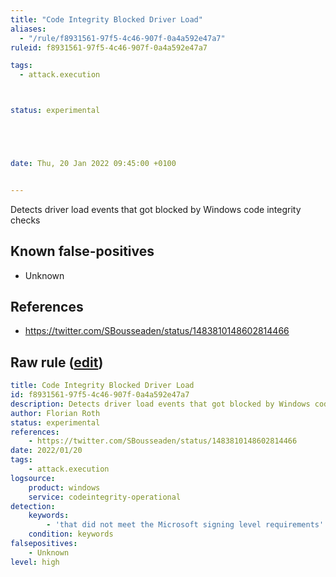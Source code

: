 ```yaml
---
title: "Code Integrity Blocked Driver Load"
aliases:
  - "/rule/f8931561-97f5-4c46-907f-0a4a592e47a7"
ruleid: f8931561-97f5-4c46-907f-0a4a592e47a7

tags:
  - attack.execution



status: experimental





date: Thu, 20 Jan 2022 09:45:00 +0100


---
```


Detects driver load events that got blocked by Windows code integrity checks

<!--more-->


## Known false-positives

* Unknown



## References

* https://twitter.com/SBousseaden/status/1483810148602814466


## Raw rule ([edit](https://github.com/SigmaHQ/sigma/edit/master/rules/windows/builtin/code_integrity/win_codeintegrity_failed_driver_load.yml))
```yaml
title: Code Integrity Blocked Driver Load
id: f8931561-97f5-4c46-907f-0a4a592e47a7
description: Detects driver load events that got blocked by Windows code integrity checks
author: Florian Roth
status: experimental
references:
    - https://twitter.com/SBousseaden/status/1483810148602814466
date: 2022/01/20
tags:
    - attack.execution
logsource:
    product: windows
    service: codeintegrity-operational
detection:
    keywords:
        - 'that did not meet the Microsoft signing level requirements'
    condition: keywords
falsepositives:
    - Unknown
level: high
```
